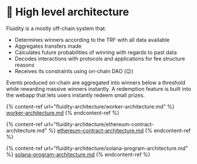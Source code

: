# 🏢 High level architecture

Fluidity is a mostly off-chain system that:

* Determines winners according to the TRF with all data available
* Aggregates transfers made
* Calculates future probabilities of winning with regards to past data
* Decodes interactions with protocols and applications for fee structure reasons
* Receives its constraints using on-chain DAO (:wink:)

Events produced on-chain are aggregated into winners below a threshold while rewarding massive winners instantly. A redemption feature is built into the webapp that lets users instantly redeem small prizes.

{% content-ref url="fluidity-architecture/worker-architecture.md" %}
[worker-architecture.md](fluidity-architecture/worker-architecture.md)
{% endcontent-ref %}

{% content-ref url="fluidity-architecture/ethereum-contract-architecture.md" %}
[ethereum-contract-architecture.md](fluidity-architecture/ethereum-contract-architecture.md)
{% endcontent-ref %}

{% content-ref url="fluidity-architecture/solana-program-architecture.md" %}
[solana-program-architecture.md](fluidity-architecture/solana-program-architecture.md)
{% endcontent-ref %}

